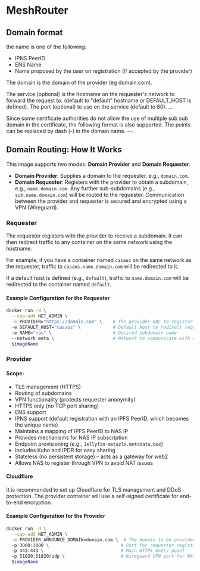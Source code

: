 # MeshRouter

## Domain format
the name is one of the following:
- IPNS PeerID
- ENS Name
- Name proposed by the user on registration (if accepted by the provider)

The domain is the domain of the provider (eg domain.com).

The service (optional) is the hostname on the requester's network to forward the request to. (default to "default" hostname or DEFAULT_HOST is defined).
The port (optional) to use on the service (default to 80).
<port>.<service>.<name>.<domain>

Since some certificate authorities do not allow the use of multiple sub sub domain in the certificate, the following format is also supported.
The points can be replaced by dash (-) in the domain name.
<port>-<service>-<name>.<domain>

## Domain Routing: How It Works

This image supports two modes: **Domain Provider** and **Domain Requester**.

- **Domain Provider**: Supplies a domain to the requester, e.g., `domain.com`.
- **Domain Requester**: Registers with the provider to obtain a subdomain, e.g., `name.domain.com`. Any further sub-subdomains (e.g., `sub.name.domain.com`) will be routed to the requester. Communication between the provider and requester is secured and encrypted using a VPN (Wireguard).

### Requester

The requester registers with the provider to receive a subdomain. It can then redirect traffic to any container on the same network using the hostname.

For example, if you have a container named `casaos` on the same network as the requester, traffic to `casaos.name.domain.com` will be redirected to it.

If a default host is defined (e.g., `default`), traffic to `name.domain.com` will be redirected to the container named `default`.

#### Example Configuration for the Requester

```sh
docker run -d \
  --cap-add NET_ADMIN \
  -e PROVIDER="https://domain.com" \    # The provider URL to register with
  -e DEFAULT_HOST="casaos" \            # Default host to redirect requests from name.domain.com
  -e NAME="nas" \                       # Desired subdomain name
  --network meta \                      # Network to communicate with other containers
  $imageName
```

### Provider

#### Scope:

- TLS management (HTTPS)
- Routing of subdomains
- VPN functionality (protects requester anonymity)
- HTTPS only (no TCP port sharing)
- ENS support
- IPNS support (default registration with an IPFS PeerID, which becomes the unique name)
- Maintains a mapping of IPFS PeerID to NAS IP
- Provides mechanisms for NAS IP subscription
- Endpoint provisioning (e.g., `Jellyfin-metazla.metadata.box`)
- Includes Kubo and IPDR for easy sharing
- Stateless (no persistent storage) – acts as a gateway for web2
- Allows NAS to register through VPN to avoid NAT issues

#### Cloudflare

It is recommended to set up Cloudflare for TLS management and DDoS protection. The provider container will use a self-signed certificate for end-to-end encryption.

#### Example Configuration for the Provider

```sh
docker run -d \
  --cap-add NET_ADMIN \
  -e PROVIDER_ANNOUNCE_DOMAIN=domain.com \  # The domain to be provided
  -p 3000:3000 \                           # Port for requester registration
  -p 443:443 \                             # Main HTTPS entry point
  -p 51820:51820/udp \                     # Wireguard VPN port for NAS tunnels
  $imageName
```
